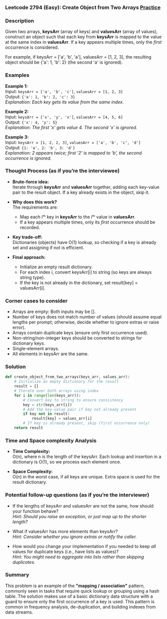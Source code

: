### Leetcode 2794 (Easy): Create Object from Two Arrays [Practice](https://leetcode.com/problems/create-object-from-two-arrays)

### Description  
Given two arrays, **keysArr** (array of keys) and **valuesArr** (array of values), construct an object such that each key from **keysArr** is mapped to the value at the same index in **valuesArr**. If a key appears multiple times, only the *first* occurrence is considered.

For example, if keysArr = ['a', 'b', 'a'], valuesArr = [1, 2, 3], the resulting object should be {'a': 1, 'b': 2} (the second 'a' is ignored).

### Examples  

**Example 1:**  
Input: `keysArr = ['a', 'b', 'c']`, `valuesArr = [1, 2, 3]`  
Output: `{'a': 1, 'b': 2, 'c': 3}`  
*Explanation: Each key gets its value from the same index.*

**Example 2:**  
Input: `keysArr = ['x', 'y', 'x']`, `valuesArr = [4, 5, 6]`  
Output: `{'x': 4, 'y': 5}`  
*Explanation: The first 'x' gets value 4. The second 'x' is ignored.*

**Example 3:**  
Input: `keysArr = [1, 2, 2, 3]`, `valuesArr = ['a', 'b', 'c', 'd']`  
Output: `{1: 'a', 2: 'b', 3: 'd'}`  
*Explanation: 2 appears twice; first '2' is mapped to 'b', the second occurrence is ignored.*

### Thought Process (as if you’re the interviewee)  
- **Brute-force idea:**  
  Iterate through **keysArr** and **valuesArr** together, adding each key-value pair to the result object. If a key already exists in the object, skip it.

- **Why does this work?**  
  The requirements are:
    * Map each iᵗʰ key in **keysArr** to the iᵗʰ value in **valuesArr**.
    * If a key appears multiple times, only its *first* occurrence should be recorded.

- **Key trade-off:**  
  Dictionaries (objects) have O(1) lookup, so checking if a key is already set and assigning if not is efficient.

- **Final approach:**  
  - Initialize an empty result dictionary.
  - For each index i, convert keysArr[i] to string (so keys are always string type).
  - If the key is not already in the dictionary, set result[key] = valuesArr[i].

### Corner cases to consider  
- Arrays are empty: Both inputs may be [].
- Number of keys does not match number of values (should assume equal lengths per prompt; otherwise, decide whether to ignore extras or raise error).
- Arrays contain duplicate keys (ensure only first occurrence used).
- Non-string/non-integer keys should be converted to strings for dictionary keys.
- Single-element arrays.
- All elements in keysArr are the same.

### Solution

```python
def create_object_from_two_arrays(keys_arr, values_arr):
    # Initialize an empty dictionary for the result
    result = {}
    # Iterate over both arrays using index
    for i in range(len(keys_arr)):
        # Convert key to string to ensure consistency
        key = str(keys_arr[i])
        # Add the key-value pair if key not already present
        if key not in result:
            result[key] = values_arr[i]
        # If key is already present, skip (first occurrence only)
    return result
```

### Time and Space complexity Analysis  

- **Time Complexity:**  
  O(n), where n is the length of the keysArr. Each lookup and insertion in a dictionary is O(1), so we process each element once.

- **Space Complexity:**  
  O(n) in the worst case, if all keys are unique. Extra space is used for the result dictionary.

### Potential follow-up questions (as if you’re the interviewer)  

- If the lengths of keysArr and valuesArr are not the same, how should your function behave?  
  *Hint: Should you raise an exception, or just map up to the shorter length?*

- What if valuesArr has more elements than keysArr?  
  *Hint: Consider whether you ignore extras or notify the caller.*

- How would you change your implementation if you needed to keep *all* values for duplicate keys (i.e., have lists as values)?  
  *Hint: You might need to aggregate into lists rather than skipping duplicates.*

### Summary
This problem is an example of the **"mapping / association"** pattern, commonly seen in tasks that require quick lookup or grouping using a hash table. The solution makes use of a basic dictionary data structure with a guard to ensure only the first occurrence of a key is used. This pattern is common in frequency analysis, de-duplication, and building indexes from data streams.